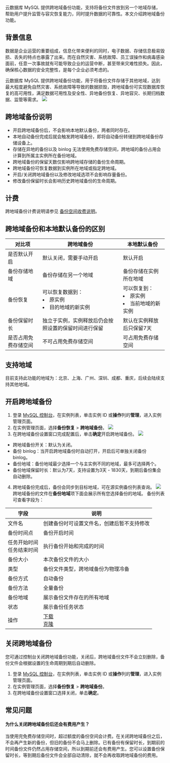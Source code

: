 云数据库 MySQL 提供跨地域备份功能，支持将备份文件放到另一个地域存储，帮助用户提升监管与容灾恢复能力，同时提升数据的可靠性。本文介绍跨地域备份功能。

## 背景信息
数据是企业运营的重要组成，信息化带来便利的同时，电子数据、存储信息极易毁损、丢失的特点也暴露了出来。而在自然灾害、系统故障、员工误操作和病毒感染面前，任意一次事故就有可能导致企业的运营中断，甚至带来灾难性损失。因此，确保核心数据的安全完整性，是每个企业必须考虑的。

云数据库 MySQL 提供跨地域备份功能，用于将备份文件存储于其他地域，达到最大程度避免自然灾害、系统故障等导致的数据损毁，跨地域备份可实现数据库恢复的高可用性，满足数据可用性及安全性、异地备份恢复、异地容灾、长期归档数据、监管等需求。
![](https://qcloudimg.tencent-cloud.cn/raw/dd148d0e076db81486c50880d89786cc.png)

## 跨地域备份说明
- 开启跨地域备份后，不会影响本地默认备份，两者同时存在。
- 本地自动备份完成后就会触发跨地域备份，即将自动备份转储到跨地域备份存储设备上。
- 存储在异地的备份以及 binlog 无法使用免费存储空间，跨地域的备份占用会计算到所属主实例所在备份地域。
- 跨地域备份的保留天数仅影响跨地域存储的备份生命周期。
- 跨地域备份可恢复数据到实例所在地域或指定跨地域。
- 开启/关闭跨地域备份以及修改地域选项不会影响存量备份。
- 修改备份保留时长会影响历史跨地域备份的生命周期。

## 计费
跨地域备份计费说明请参见 [备份空间收费说明](https://cloud.tencent.com/document/product/236/36263#jfgs)。

## 跨地域备份和本地默认备份的区别

| 对比项 | 跨地域备份 | 本地默认备份 |
|---------|---------|---------|
| 是否默认开启 | 默认关闭，需要手动开启 | 默认开启 |
| 备份存储地域 | 备份存储在另一个地域 | 备份存储在实例所在地域 |
| 备份恢复 | 可以恢复数据到：<li>原实例<li>目的地域的新实例 | 可以恢复到：<li>原实例<li>当前地域的新实例</li> |
| 备份保留时长 | 独立于实例，实例释放后仍会按照设置的保留时间进行保留 | 默认在实例释放后只保留7天 |
| 是否占用免费存储空间 | 不可占用免费存储空间 | 可占用免费存储空间 |

## 支持地域
目前支持此功能的地域为：北京、上海、广州、深圳、成都、重庆，后续会陆续支持其他地域。

## 开启跨地域备份
1. 登录 [MySQL 控制台](https://console.cloud.tencent.com/cdb)，在实例列表，单击实例 ID 或**操作**列的**管理**，进入实例管理页面。
2. 在实例管理页面，选择**备份恢复** > **跨地域备份**。
![](https://qcloudimg.tencent-cloud.cn/raw/83c57a27c78cc778ea38cb721cff7a44.png)
3. 在跨地域备份设置窗口完成配置后，单击**确定**开启跨地域备份。
![](https://qcloudimg.tencent-cloud.cn/raw/007539e6939f140bcc5f8f1704200fe8.png)
 - 跨地域备份开关：默认为关闭。
 - 备份 binlog：当开启跨地域备份时自动打开，开启后可单独关闭备份 binlog。
 - 备份地域：备份地域最少选择一个与主实例不同的地域，最多可选择两个。
 - 备份地域保留时长：默认为7天，支持设置为3天 - 1830天，到期后备份集会自动删除。
4. 跨地域备份完成后，备份会同步到目标地域，可在源实例备份列表查询。
![](https://qcloudimg.tencent-cloud.cn/raw/845e07b9d81c9f9d733da5cf368d122a.png)
跨地域备份的文件在**备份地域**项下面会展示所有您选择备份的地域。
备份列表可查看字段为：
<table>
<thead><tr><th>字段</th><th>说明</th></tr></thead>
<tbody><tr>
<td>文件名</td>
<td>创建备份时可设置文件名，创建后暂不支持修改</td></tr>
<tr>
<td>备份时间点</td>
<td>备份开启时间</td></tr>
<tr>
<td>任务开始时间<br>任务结束时间</td>
<td>执行备份开始和完成的时间</td></tr>
<tr>
<td>备份大小</td>
<td>本次备份文件的大小</td></tr>
<tr>
<td>类型</td>
<td>备份文件类型，跨地域备份为物理冷备</td></tr>
<tr>
<td>备份方式</td>
<td>自动备份</td></tr>
<tr>
<td>备份方法</td>
<td>全量备份</td></tr>
<tr>
<td>备份地域</td>
<td>展示备份文件存在的所有地域</td></tr>
<tr>
<td>状态</td>
<td>展示备份任务状态</td></tr>
<tr>
<td>操作</td>
<td><a href="https://cloud.tencent.com/document/product/236/80318">下载</a><br><a href="https://cloud.tencent.com/document/product/236/41207">克隆</a></td></tr>
</tbody></table>

## 关闭跨地域备份
您可通过控制台关闭跨地域备份功能，关闭后，跨地域备份文件不会立刻删除，备份文件会根据设置的生命周期到期后自动删除。
1. 登录 [MySQL 控制台](https://console.cloud.tencent.com/cdb)，在实例列表，单击实例 ID 或**操作**列的**管理**，进入实例管理页面。
2. 在实例管理页面，选择**备份恢复** > **跨地域备份**。
3. 在跨地域备份设置窗口选择关闭，单击**确定**。

## 常见问题
#### 为什么关闭跨地域备份后还会有费用产生？
当使用完免费存储空间时，超过额度的备份空间会计费。在关闭跨地域备份之后，不会再产生新的备份，但旧的备份不会马上删除。已有备份有保留时长，到期前的时间备份文件仍然占用存储空间，所以到期前还会有费用产生。您可以设置备份保留时长，等到期后备份文件会全部自动清除，就不会再收取跨地域备份的费用。
